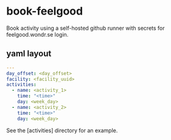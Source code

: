 # book-feelgood
Book activity using a self-hosted github runner with secrets for feelgood.wondr.se login.

## yaml layout
```yaml
---
day_offset: <day_offset>
facility: <facility_uuid>
activities:
  - name: <activity_1>
    time: "<time>"
    day: <week_day>
  - name: <activity_2>
    time: "<time>"
    day: <week_day>
```
See the [activities] directory for an example.

